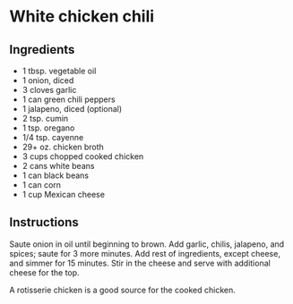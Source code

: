 # White chicken chili

## Ingredients

* 1 tbsp. vegetable oil
* 1 onion, diced
* 3 cloves garlic
* 1 can green chili peppers
* 1 jalapeno, diced (optional)
* 2 tsp. cumin
* 1 tsp. oregano
* 1/4 tsp. cayenne
* 29+ oz. chicken broth
* 3 cups chopped cooked chicken
* 2 cans white beans
* 1 can black beans
* 1 can corn
* 1 cup Mexican cheese

## Instructions

Saute onion in oil until beginning to brown. Add garlic, chilis, jalapeno, and spices; saute for 3 more minutes. Add rest of ingredients, except cheese, and simmer for 15 minutes. Stir in the cheese and serve with additional cheese for the top.

A rotisserie chicken is a good source for the cooked chicken.